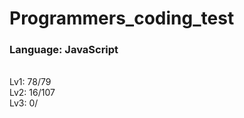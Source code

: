 # Programmers_coding_test

### Language: JavaScript 
<br/>
Lv1: 78/79
<br/>
Lv2: 16/107
<br/>
Lv3: 0/
